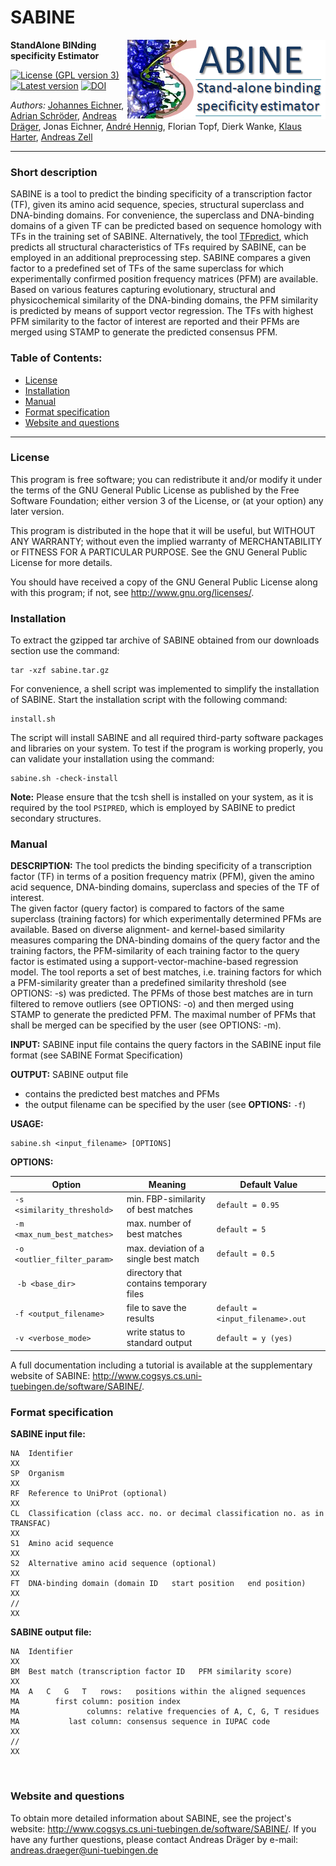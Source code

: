 # SABINE
<img align="right" src="src/resources/img/sabine_logo.png"/>

**StandAlone BINding specificity Estimator**

[![License (GPL version 3)](https://img.shields.io/badge/license-GPLv3.0-blue.svg?style=plastic)](http://opensource.org/licenses/GPL-3.0)
[![Latest version](https://img.shields.io/badge/Latest_version-1.2-brightgreen.svg?style=plastic)](https://github.com/draeger-lab/SABINE/releases/)
[![DOI](http://img.shields.io/badge/DOI-10.1371%20%2F%20journal.pone.0082238-blue.svg?style=plastic)](http://dx.doi.org/10.1371%2Fjournal.pone.0082238)

*Authors:* [Johannes Eichner](), [Adrian Schröder](http://www.cogsys.cs.uni-tuebingen.de/mitarb/schroeder/), [Andreas Dräger](https://github.com/draeger/), Jonas Eichner, [André Hennig](https://github.com/AndreHennig), Florian Topf, Dierk Wanke, [Klaus Harter](http://www.zmbp.uni-tuebingen.de/plant-physiol/research-groups/harter.html), [Andreas Zell](https://github.com/ZellTuebingen)

____________________________________________________________________________________________________________________________  

### Short description
SABINE is a tool to predict the binding specificity of a transcription factor (TF), given its amino acid sequence, species, structural superclass and DNA-binding domains. For convenience, the superclass and DNA-binding domains of a given TF can be predicted based on sequence homology with TFs in the training set of SABINE. Alternatively, the tool [TFpredict](https://github.com/draeger-lab/TFpredict), which predicts all structural characteristics of TFs required by SABINE, can be employed in an additional preprocessing step. SABINE compares a given factor to a predefined set of TFs of the same superclass for which experimentally confirmed position frequency matrices (PFM) are available. Based on various features capturing evolutionary, structural and physicochemical similarity of the DNA-binding domains, the PFM similarity is predicted by means of support vector regression. The TFs with highest PFM similarity to the factor of interest are reported and their PFMs are merged using STAMP to generate the predicted consensus PFM.

### Table of Contents:
  - [License](#license)
  - [Installation](#installation)
  - [Manual](#manual)
  - [Format specification](#format-specification)
  - [Website and questions](#website-and-questions)
____________________________________________________________________________________________________________________________  


### License

This program is free software; you can redistribute it and/or modify it under the terms of the GNU General Public License as published by the Free Software Foundation; either version 3 of the License, or (at your option) any later version.

This program is distributed in the hope that it will be useful, but WITHOUT ANY WARRANTY; without even the implied warranty of MERCHANTABILITY or FITNESS FOR A PARTICULAR PURPOSE. See the GNU General Public License for more details.

You should have received a copy of the GNU General Public License along with this program; if not, see <http://www.gnu.org/licenses/>.

### Installation

To extract the gzipped tar archive of SABINE obtained from our downloads section use the command:

    tar -xzf sabine.tar.gz

For convenience, a shell script was implemented to simplify the installation of SABINE. Start the installation script with the following command:

    install.sh

The script will install SABINE and all required third-party software packages and libraries on your system. To test if the program is working properly, you can validate your installation using the command:

    sabine.sh -check-install

  
**Note:** Please ensure that the tcsh shell is installed on your system, as it is required by the tool `PSIPRED`, which is employed by SABINE to predict secondary structures. 

### Manual

**DESCRIPTION:**
              The tool predicts the binding specificity of a transcription factor (TF) in terms of a position frequency 
              matrix (PFM), given the amino acid sequence, DNA-binding domains, superclass and species of the TF of 
              interest.  
              The given factor (query factor) is compared to factors of the same superclass (training factors) 
              for which experimentally determined PFMs are available. Based on diverse alignment- and kernel-based 
              similarity measures comparing the DNA-binding domains of the query factor and the training factors, the 
              PFM-similarity of each training factor to the query factor is estimated using a support-vector-machine-based 
              regression model. 
              The tool reports a set of best matches, i.e. training factors for which a PFM-similarity greater than a 
              predefined similarity threshold (see OPTIONS: -s) was predicted. The PFMs of those best matches are in turn 
              filtered to remove outliers (see OPTIONS: -o) and then merged using STAMP to generate the predicted PFM. 
              The maximal number of PFMs that shall be merged can be specified by the user (see OPTIONS: -m). 

**INPUT:**    SABINE input file contains the query factors in the SABINE input file format (see SABINE Format Specification)

**OUTPUT:**   SABINE output file
* contains the predicted best matches and PFMs
* the output filename can be specified by the user (see **OPTIONS:** `-f`)

**USAGE:**

    sabine.sh <input_filename> [OPTIONS]

**OPTIONS:**

| Option                     | Meaning                                  | Default Value                    |
|----------------------------|------------------------------------------|----------------------------------|
|`-s <similarity_threshold>` | min. FBP-similarity of best matches      | `default = 0.95`                 |
|`-m <max_num_best_matches>` | max. number of best matches              | `default = 5`                    |
|`-o <outlier_filter_param>` | max. deviation of a single best match    | `default = 0.5`                  |
| `-b <base_dir>`            | directory that contains temporary files  |                                  |
|`-f <output_filename>`      | file to save the results                 | `default = <input_filename>.out` |
|`-v <verbose_mode>`         | write status to standard output          | `default = y (yes)`              |

A full documentation including a tutorial is available at the supplementary website of SABINE: http://www.cogsys.cs.uni-tuebingen.de/software/SABINE/.

### Format specification

**SABINE input file:**
```
NA  Identifier
XX
SP  Organism
XX
RF  Reference to UniProt (optional)
XX
CL  Classification (class acc. no. or decimal classification no. as in TRANSFAC)
XX
S1  Amino acid sequence
XX
S2  Alternative amino acid sequence (optional)
XX
FT  DNA-binding domain (domain ID   start position   end position)
XX
//
XX
```

**SABINE output file:**
```
NA  Identifier
XX
BM  Best match (transcription factor ID   PFM similarity score) 
XX
MA  A   C   G   T   rows:	positions within the aligned sequences
MA		  first column: position index
MA               columns: relative frequencies of A, C, G, T residues
MA           last column: consensus sequence in IUPAC code
XX
//
XX
```
  
### Website and questions

To obtain more detailed information about SABINE, see the project's website:
http://www.cogsys.cs.uni-tuebingen.de/software/SABINE/.
If you have any further questions, please contact Andreas Dräger by e-mail: andreas.draeger@uni-tuebingen.de
